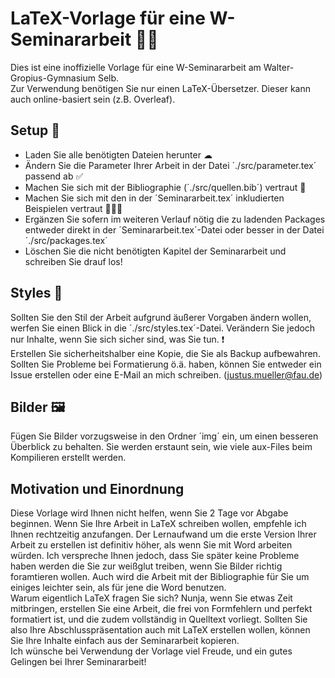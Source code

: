 # LaTeX-Vorlage für eine W-Seminararbeit ✍🏽
Dies ist eine inoffizielle Vorlage für eine W-Seminararbeit am Walter-Gropius-Gymnasium Selb.
\
Zur Verwendung benötigen Sie nur einen LaTeX-Übersetzer. Dieser kann auch online-basiert sein (z.B. Overleaf).

## Setup 🐝
- Laden Sie alle benötigten Dateien herunter ☁
- Ändern Sie die Parameter Ihrer Arbeit in der Datei ´./src/parameter.tex´ passend ab ✅
- Machen Sie sich mit der Bibliographie (´./src/quellen.bib´) vertraut 🤔
- Machen Sie sich mit den in der ´Seminararbeit.tex´ inkludierten Beispielen vertraut 👩🏽‍🎓
- Ergänzen Sie sofern im weiteren Verlauf nötig die zu ladenden Packages entweder direkt in der ´Seminararbeit.tex´-Datei oder besser in der Datei ´./src/packages.tex´
- Löschen Sie die nicht benötigten Kapitel der Seminararbeit und schreiben Sie drauf los!

## Styles 📜
Sollten Sie den Stil der Arbeit aufgrund äußerer Vorgaben ändern wollen, werfen Sie einen Blick in die ´./src/styles.tex´-Datei. Verändern Sie jedoch nur Inhalte, wenn Sie sich sicher sind, was Sie tun. ❗\
Erstellen Sie sicherheitshalber eine Kopie, die Sie als Backup aufbewahren. Sollten Sie Probleme bei Formatierung ö.ä. haben, können Sie entweder ein Issue erstellen oder eine E-Mail an mich schreiben. (justus.mueller@fau.de)

## Bilder 🖼
Fügen Sie Bilder vorzugsweise in den Ordner ´img´ ein, um einen besseren Überblick zu behalten. Sie werden erstaunt sein, wie viele aux-Files beim Kompilieren erstellt werden.

## Motivation und Einordnung
Diese Vorlage wird Ihnen nicht helfen, wenn Sie 2 Tage vor Abgabe beginnen. Wenn Sie Ihre Arbeit in LaTeX schreiben wollen, empfehle ich Ihnen rechtzeitig anzufangen. Der Lernaufwand um die erste Version Ihrer Arbeit zu erstellen ist definitiv höher, als wenn Sie mit Word arbeiten würden. Ich verspreche Ihnen jedoch, dass Sie später keine Probleme haben werden die Sie zur weißglut treiben, wenn Sie Bilder richtig foramtieren wollen. Auch wird die Arbeit mit der Bibliographie für Sie um einiges leichter sein, als für jene die Word benutzen.\
Warum eigentlich LaTeX fragen Sie sich? Nunja, wenn Sie etwas Zeit mitbringen, erstellen Sie eine Arbeit, die frei von Formfehlern und perfekt formatiert ist, und die zudem vollständig in Quelltext vorliegt. Sollten Sie also Ihre Abschlusspräsentation auch mit LaTeX erstellen wollen, können Sie Ihre Inhalte einfach aus der Seminararbeit kopieren.\
Ich wünsche bei Verwendung der Vorlage viel Freude, und ein gutes Gelingen bei Ihrer Seminararbeit!
